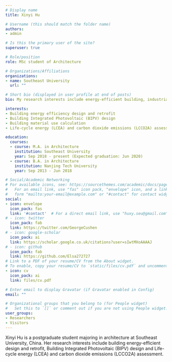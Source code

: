 ```yaml
---
# Display name
title: Xinyi Hu

# Username (this should match the folder name)
authors:
- admin

# Is this the primary user of the site?
superuser: true

# Role/position
role: MSc student of Architecture

# Organizations/Affiliations
organizations:
- name: Southeast University
  url: ""

# Short bio (displayed in user profile at end of posts)
bio: My research interests include energy-efficient building, industrialized housing and life cycle energy analysis(LCEA) of buildings.

interests:
- Building energy efficiency design and retrofit
- Building Integrated Photovoltaic (BIPV) design
- Building material use calculation
- Life-cycle energy (LCEA) and carbon dioxide emissions (LCCO2A) assessment

education:
  courses:
  - course: M.A. in Architecture
    institution: Southeast University
    year: Sep 2018 - present (Expected graduation: Jun 2020)
  - course: B.A. in Architecture
    institution: Nanjing Tech University
    year: Sep 2013 - Jun 2018

# Social/Academic Networking
# For available icons, see: https://sourcethemes.com/academic/docs/page-builder/#icons
#   For an email link, use "fas" icon pack, "envelope" icon, and a link in the
#   form "mailto:your-email@example.com" or "#contact" for contact widget.
social:
- icon: envelope
  icon_pack: fas
  link: '#contact'  # For a direct email link, use "huxy.seu@gmail.com".
# - icon: twitter
  icon_pack: fab
  link: https://twitter.com/GeorgeCushen
# - icon: google-scholar
  icon_pack: ai
  link: https://scholar.google.co.uk/citations?user=sIwtMXoAAAAJ
# - icon: github
  icon_pack: fab
  link: https://github.com/Elsa272727
# Link to a PDF of your resume/CV from the About widget.
# To enable, copy your resume/CV to `static/files/cv.pdf` and uncomment the lines below.
- icon: cv
  icon_pack: ai
  link: files/cv.pdf

# Enter email to display Gravatar (if Gravatar enabled in Config)
email: ""

# Organizational groups that you belong to (for People widget)
#   Set this to `[]` or comment out if you are not using People widget.
user_groups:
- Researchers
- Visitors
---
```


Xinyi Hu is a postgraduate student majoring in architecture at Southeast University, China. Her research interests include building energy-efficient design and retrofit, Building Integrated Photovoltaic (BIPV) design and Life-cycle energy (LCEA) and carbon dioxide emissions (LCCO2A) assessment.

